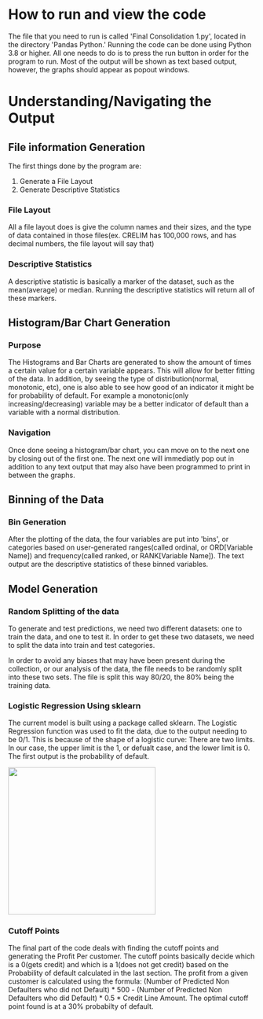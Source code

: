 # How to run and view the code
The file that you need to run is called 'Final Consolidation 1.py', located in the directory 'Pandas Python.' Running the code can be done using Python 3.8 or higher. All one needs to do is to press the run button in order for the program to run. Most of the output will be shown as text based output, however, the graphs should appear as popout windows.
# Understanding/Navigating the Output
## File information Generation
The first things done by the program are:
1. Generate a File Layout
2. Generate Descriptive Statistics

### File Layout
All a file layout does is give the column names and their sizes, and the type of data contained in those files(ex. CRELIM has 100,000 rows, and has decimal numbers, the file layout will say that)

### Descriptive Statistics
A descriptive statistic is basically a marker of the dataset, such as the mean(average) or median. Running the descriptive statistics will return all of these markers.

## Histogram/Bar Chart Generation
### Purpose
The Histograms and Bar Charts are generated to show the amount of times a certain value for a certain variable appears. This will allow for better fitting of the data. In addition, by seeing the type of distribution(normal, monotonic, etc), one is also able to see how good of an indicator it might be for probability of default. For example a monotonic(only increasing/decreasing) variable may be a better indicator of default than a variable with a normal distribution.
### Navigation
Once done seeing a histogram/bar chart, you can move on to the next one by closing out of the first one. The next one will immediatly pop out in addition to any text output that may also have been programmed to print in between the graphs.

## Binning of the Data
### Bin Generation
After the plotting of the data, the four variables are put into 'bins', or categories based on user-generated ranges(called ordinal, or ORD[Variable Name]) and frequency(called ranked, or RANK[Variable Name]). The text output are the descriptive statistics of these binned variables.

## Model Generation
### Random Splitting of the data
To generate and test predictions, we need two different datasets: one to train the data, and one to test it. In order to get these two datasets, we need to split the data into train and test categories.

In order to avoid any biases that may have been present during the collection, or our analysis of the data, the file needs to be randomly split into these two sets. The file is split this way 80/20, the 80% being the training data.

### Logistic Regression Using sklearn
The current model is built using a package called sklearn. The Logistic Regression function was used to fit the data, due to the output needing to be 0/1. This is because of the shape of a logistic curve: There are two limits. In our case, the upper limit is the 1, or defualt case, and the lower limit is 0. The first output is the probability of default.

<img src="https://user-images.githubusercontent.com/55110959/123127808-9cce4700-d418-11eb-9aeb-ce4e5662151c.png" width=300></img>

### Cutoff Points
The final part of the code deals with finding the cutoff points and generating the Profit Per customer. The cutoff points basically decide which is a 0(gets credit) and which is a 1(does not get credit) based on the Probability of default calculated in the last section. The profit from a given customer is calculated using the formula: (Number of Predicted Non Defaulters who did not Default) * 500 - (Number of Predicted Non Defaulters who did Default) *  0.5 * Credit Line Amount. The optimal cutoff point found is at a 30% probabilty of default.


